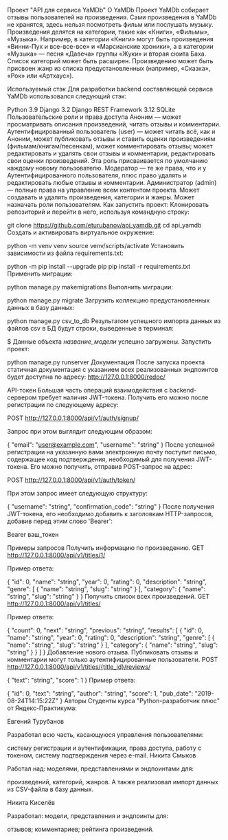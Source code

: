 Проект "API для сервиса YaMDb"
О YaMDb
Проект YaMDb собирает отзывы пользователей на произведения. Сами произведения в YaMDb не хранятся, здесь нельзя посмотреть фильм или послушать музыку. Произведения делятся на категории, такие как «Книги», «Фильмы», «Музыка». Например, в категории «Книги» могут быть произведения «Винни-Пух и все-все-все» и «Марсианские хроники», а в категории «Музыка» — песня «Давеча» группы «Жуки» и вторая сюита Баха. Список категорий может быть расширен. Произведению может быть присвоен жанр из списка предустановленных (например, «Сказка», «Рок» или «Артхаус»).

Используемый стэк
Для разработки backend составляющей сервиса YaMDb использовался следующий стэк:

Python 3.9
Django 3.2
Django REST Framework 3.12
SQLite
Пользовательские роли и права доступа
Аноним — может просматривать описания произведений, читать отзывы и комментарии.
Аутентифицированный пользователь (user) — может читать всё, как и Аноним, может публиковать отзывы и ставить оценки произведениям (фильмам/книгам/песенкам), может комментировать отзывы; может редактировать и удалять свои отзывы и комментарии, редактировать свои оценки произведений. Эта роль присваивается по умолчанию каждому новому пользователю.
Модератор — те же права, что и у Аутентифицированного пользователя, плюс право удалять и редактировать любые отзывы и комментарии.
Администратор (admin) — полные права на управление всем контентом проекта. Может создавать и удалять произведения, категории и жанры. Может назначать роли пользователям.
Как запустить проект:
Клонировать репозиторий и перейти в него, используя командную строку:

git clone https://github.com/eturubanov/api_yamdb.git
cd api_yamdb
Создать и активировать виртуальное окружение:

python -m venv venv
source venv/scripts/activate
Установить зависимости из файла requirements.txt:

python -m pip install --upgrade pip
pip install -r requirements.txt
Применить миграции:

python manage.py makemigrations
Выполнить миграции:

python manage.py migrate
Загрузить коллекцию предустановленных данных в базу данных:

python manage.py csv_to_db
Результатом успешного импорта данных из файлов csv в БД будут строки, выведенные в терминал:

$ Данные объекта _название_модели_ успешно загружены.
Запустить проект:

python manage.py runserver
Документация
После запуска проекта статичная документация с указанием всех реализованных эндпоинтов будет доступна по адресу: http://127.0.0.1:8000/redoc/

API-токен
Большая часть операций взаимодействия с backend-сервером требует наличия JWT-токена. Получить его можно после регистрации по следующему адресу:

POST http://127.0.0.1:8000/api/v1/auth/signup/

Запрос при этом выглядит следующим образом:

{
    "email": "user@example.com",
    "username": "string"
}
После успешной регистрации на указанную вами электронную почту поступит письмо, содержащее код подтверждения, необходимый для получения JWT-токена. Его можно получить, отправив POST-запрос на адрес:

POST http://127.0.0.1:8000/api/v1/auth/token/

При этом запрос имеет следующую структуру:

{
  "username": "string",
  "confirmation_code": "string"
}
После получения JWT-токена, его необходимо добавить к заголовкам HTTP-запросов, добавив перед этим слово 'Bearer':

Bearer ваш_токен

Примеры запросов
Получить информацию по произведению.
GET http://127.0.0.1:8000/api/v1/titles/1/

Пример ответа:

{
  "id": 0,
  "name": "string",
  "year": 0,
  "rating": 0,
  "description": "string",
  "genre": [
    {
      "name": "string",
      "slug": "string"
    }
  ],
  "category": {
    "name": "string",
    "slug": "string"
  }
}
Получить список всех произведений.
GET http://127.0.0.1:8000/api/v1/titles/

Пример ответа:

{
  "count": 0,
  "next": "string",
  "previous": "string",
  "results": [
    {
      "id": 0,
      "name": "string",
      "year": 0,
      "rating": 0,
      "description": "string",
      "genre": [
        {
          "name": "string",
          "slug": "string"
        }
      ],
      "category": {
        "name": "string",
        "slug": "string"
      }
    }
  ]
}
Добавление нового отзыва. Публиковать отзывы и комментарии могут только аутентифицированные пользователи.
POST http://127.0.0.1:8000/api/v1/titles/{title_id}/reviews/

{
  "text": "string",
  "score": 1
}
Пример ответа:

{
  "id": 0,
  "text": "string",
  "author": "string",
  "score": 1,
  "pub_date": "2019-08-24T14:15:22Z"
}
Авторы
Студенты курса "Python-разработчик плюс" от Яндекс-Практикума:

Евгений Турубанов

Разработал всю часть, касающуюся управления пользователями:

систему регистрации и аутентификации,
права доступа,
работу с токеном,
систему подтверждения через e-mail.
Никита Смыков

Работал над: моделями, представлениями и эндпоинтами для:

произведений,
категорий,
жанров.
А также реализовал импорт данных из CSV-файла в базу данных.

Никита Киселёв

Разработал: модели, представления и эндпоинты для:

отзывов;
комментариев;
рейтинга произведений.
